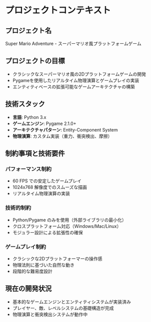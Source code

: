 # プロジェクトコンテキスト

## プロジェクト名
Super Mario Adventure - スーパーマリオ風プラットフォームゲーム

## プロジェクトの目標
- クラシックなスーパーマリオ風の2Dプラットフォームゲームの開発
- Pygameを使用したリアルタイム物理演算とゲームプレイの実装
- エンティティベースの拡張可能なゲームアーキテクチャの構築

## 技術スタック
- **言語**: Python 3.x
- **ゲームエンジン**: Pygame 2.1.0+
- **アーキテクチャパターン**: Entity-Component System
- **物理演算**: カスタム実装（重力、衝突検出、摩擦）

## 制約事項と技術要件

### パフォーマンス制約
- 60 FPS での安定したゲームプレイ
- 1024x768 解像度でのスムーズな描画
- リアルタイム物理演算の実装

### 技術的制約
- Python/Pygame のみを使用（外部ライブラリの最小化）
- クロスプラットフォーム対応（Windows/Mac/Linux）
- モジュラー設計による拡張性の確保

### ゲームプレイ制約
- クラシックな2Dプラットフォーマーの操作感
- 物理法則に基づいた自然な動き
- 段階的な難易度設計

## 現在の開発状況
- 基本的なゲームエンジンとエンティティシステムが実装済み
- プレイヤー、敵、レベルシステムの基礎構造が完成
- 物理演算と衝突検出システムが動作中